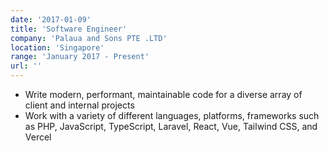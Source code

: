 ```yaml
---
date: '2017-01-09'
title: 'Software Engineer'
company: 'Palaua and Sons PTE .LTD'
location: 'Singapore'
range: 'January 2017 - Present'
url: ''
---
```


- Write modern, performant, maintainable code for a diverse array of client and internal projects
- Work with a variety of different languages, platforms, frameworks such as PHP, JavaScript, TypeScript, Laravel, React, Vue, Tailwind CSS, and Vercel
